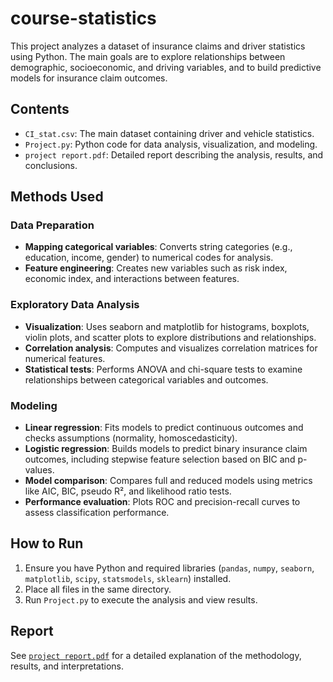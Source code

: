 # course-statistics

This project analyzes a dataset of insurance claims and driver statistics using Python. The main goals are to explore relationships between demographic, socioeconomic, and driving variables, and to build predictive models for insurance claim outcomes.

## Contents

- `CI_stat.csv`: The main dataset containing driver and vehicle statistics.
- `Project.py`: Python code for data analysis, visualization, and modeling.
- `project report.pdf`: Detailed report describing the analysis, results, and conclusions.

## Methods Used

### Data Preparation
- **Mapping categorical variables**: Converts string categories (e.g., education, income, gender) to numerical codes for analysis.
- **Feature engineering**: Creates new variables such as risk index, economic index, and interactions between features.

### Exploratory Data Analysis
- **Visualization**: Uses seaborn and matplotlib for histograms, boxplots, violin plots, and scatter plots to explore distributions and relationships.
- **Correlation analysis**: Computes and visualizes correlation matrices for numerical features.
- **Statistical tests**: Performs ANOVA and chi-square tests to examine relationships between categorical variables and outcomes.

### Modeling
- **Linear regression**: Fits models to predict continuous outcomes and checks assumptions (normality, homoscedasticity).
- **Logistic regression**: Builds models to predict binary insurance claim outcomes, including stepwise feature selection based on BIC and p-values.
- **Model comparison**: Compares full and reduced models using metrics like AIC, BIC, pseudo R², and likelihood ratio tests.
- **Performance evaluation**: Plots ROC and precision-recall curves to assess classification performance.

## How to Run

1. Ensure you have Python and required libraries (`pandas`, `numpy`, `seaborn`, `matplotlib`, `scipy`, `statsmodels`, `sklearn`) installed.
2. Place all files in the same directory.
3. Run `Project.py` to execute the analysis and view results.

## Report

See [`project report.pdf`](project%20report.pdf) for a detailed explanation of the methodology, results, and interpretations.
